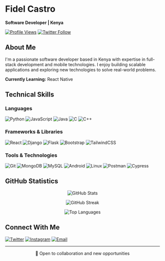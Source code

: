 # Fidel Castro

**Software Developer | Kenya**

[![Profile Views](https://komarev.com/ghpvc/?username=castro32&label=Profile%20views&color=0e75b6&style=flat)](https://github.com/castro32)
[![Twitter Follow](https://img.shields.io/twitter/follow/castro_okanga?logo=twitter&style=for-the-badge)](https://twitter.com/castro_okanga)

## About Me

I'm a passionate software developer based in Kenya with expertise in full-stack development and mobile technologies. I enjoy building scalable applications and exploring new technologies to solve real-world problems.

**Currently Learning:** React Native

## Technical Skills

### Languages
![Python](https://img.shields.io/badge/-Python-3776AB?style=flat&logo=python&logoColor=white)
![JavaScript](https://img.shields.io/badge/-JavaScript-F7DF1E?style=flat&logo=javascript&logoColor=black)
![Java](https://img.shields.io/badge/-Java-007396?style=flat&logo=java&logoColor=white)
![C](https://img.shields.io/badge/-C-A8B9CC?style=flat&logo=c&logoColor=black)
![C++](https://img.shields.io/badge/-C++-00599C?style=flat&logo=cplusplus&logoColor=white)

### Frameworks & Libraries
![React](https://img.shields.io/badge/-React-61DAFB?style=flat&logo=react&logoColor=black)
![Django](https://img.shields.io/badge/-Django-092E20?style=flat&logo=django&logoColor=white)
![Flask](https://img.shields.io/badge/-Flask-000000?style=flat&logo=flask&logoColor=white)
![Bootstrap](https://img.shields.io/badge/-Bootstrap-7952B3?style=flat&logo=bootstrap&logoColor=white)
![TailwindCSS](https://img.shields.io/badge/-TailwindCSS-06B6D4?style=flat&logo=tailwindcss&logoColor=white)

### Tools & Technologies
![Git](https://img.shields.io/badge/-Git-F05032?style=flat&logo=git&logoColor=white)
![MongoDB](https://img.shields.io/badge/-MongoDB-47A248?style=flat&logo=mongodb&logoColor=white)
![MySQL](https://img.shields.io/badge/-MySQL-4479A1?style=flat&logo=mysql&logoColor=white)
![Android](https://img.shields.io/badge/-Android-3DDC84?style=flat&logo=android&logoColor=white)
![Linux](https://img.shields.io/badge/-Linux-FCC624?style=flat&logo=linux&logoColor=black)
![Postman](https://img.shields.io/badge/-Postman-FF6C37?style=flat&logo=postman&logoColor=white)
![Cypress](https://img.shields.io/badge/-Cypress-17202C?style=flat&logo=cypress&logoColor=white)

## GitHub Statistics

<p align="center">
  <img src="https://github-readme-stats.vercel.app/api?username=castro32&show_icons=true&theme=default&locale=en" alt="GitHub Stats" />
</p>

<p align="center">
  <img src="https://github-readme-streak-stats.herokuapp.com/?user=castro32" alt="GitHub Streak" />
</p>

<p align="center">
  <img src="https://github-readme-stats.vercel.app/api/top-langs?username=castro32&show_icons=true&locale=en&layout=compact" alt="Top Languages" />
</p>

## Connect With Me

[![Twitter](https://img.shields.io/badge/-Twitter-1DA1F2?style=flat&logo=twitter&logoColor=white)](https://twitter.com/castro_okanga)
[![Instagram](https://img.shields.io/badge/-Instagram-E4405F?style=flat&logo=instagram&logoColor=white)](https://instagram.com/cas_fide.l)
[![Email](https://img.shields.io/badge/-Email-D14836?style=flat&logo=gmail&logoColor=white)](mailto:okanga.fidel@gmail.com)

---

<p align="center">💼 Open to collaboration and new opportunities</p>

